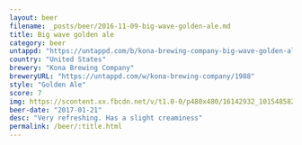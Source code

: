 ```yaml
---
layout: beer
filename: _posts/beer/2016-11-09-big-wave-golden-ale.md
title: Big wave golden ale
category: beer
untappd: "https://untappd.com/b/kona-brewing-company-big-wave-golden-ale/9657"
country: "United States"
brewery: "Kona Brewing Company"
breweryURL: "https://untappd.com/w/kona-brewing-company/1988"
style: "Golden Ale"
score: 7
img: https://scontent.xx.fbcdn.net/v/t1.0-0/p480x480/16142932_10154858213933745_1116010504942046413_n.jpg?oh=f5c918a68f0d242399114a8d4b65253b&oe=593E6284
beer-date: "2017-01-21"
desc: "Very refreshing. Has a slight creaminess"
permalink: /beer/:title.html
---
```


